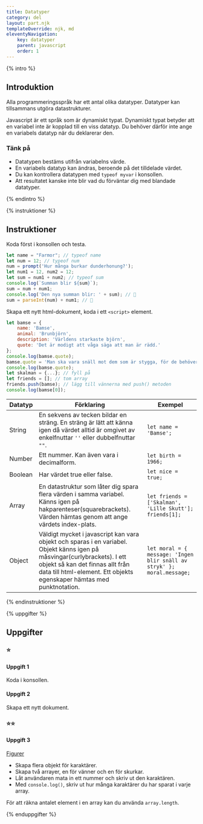 ```yaml
---
title: Datatyper
category: del
layout: part.njk
templateOverride: njk, md
eleventyNavigation:
    key: datatyper
    parent: javascript
    order: 1
---
```

{% intro %}

## Introduktion
Alla programmeringsspråk har ett antal olika datatyper. Datatyper kan tillsammans utgöra datastrukturer.

Javascript är ett språk som är dynamiskt typat. Dynamiskt typat betyder att en variabel inte är kopplad till en viss datatyp.
Du behöver därför inte ange en variabels datatyp när du deklarerar den.

### Tänk på
 - Datatypen bestäms utifrån variabelns värde. 
 - En variabels datatyp kan ändras, beroende på det tilldelade värdet.
 - Du kan kontrollera datatypen med ```typeof myvar``` i konsollen.
 - Att resultatet kanske inte blir vad du förväntar dig med blandade datatyper.

{% endintro %}

{% instruktioner %}

## Instruktioner

Koda först i konsollen och testa.
``` js
let name = "Farmor"; // typeof name
let num = 12; // typeof num
num = prompt('Hur många burkar dunderhonung?');
let num1 = 12, num2 = 12;
let sum = num1 + num2; // typeof sum
console.log(`Summan blir ${sum}`);
sum = num + num1;
console.log('Den nya summan blir: ' + sum); // 🤔
sum = parseInt(num) + num1; // 🙂
```
Skapa ett nytt html-dokument, koda i ett ```<script>``` element.
``` js
let bamse = {
    name: 'Bamse',
    animal: 'Brunbjörn',
    description: 'Världens starkaste björn',
    quote: 'Det är modigt att våga säga att man är rädd.'
};
console.log(bamse.quote);
bamse.quote = 'Man ska vara snäll mot dem som är stygga, för de behöver det mest, och då blir de kanske snällare.';
console.log(bamse.quote);
let skalman = {...}; // fyll på
let friends = []; // tom array
friends.push(bamse); // lägg till vännerna med push() metoden
console.log(bamse[0]);
```

|Datatyp|Förklaring|Exempel|
|---|---|---|
|String|En sekvens av tecken bildar en sträng. En sträng är lätt att känna igen då värdet alltid är omgivet av enkelfnuttar ```''``` eller dubbelfnuttar ```""```.|```let name = 'Bamse'; ```|
|Number|Ett nummer. Kan även vara i decimalform.|```let birth = 1966;```|
|Boolean|Har värdet true eller false.|```let nice = true;```|
|Array|En datastruktur som låter dig spara flera värden i samma variabel. Känns igen på hakparenteser(squarebrackets). Värden hämtas genom att ange värdets index-plats.|```let friends = ['Skalman', 'Lille Skutt'];  friends[1];```|
|Object|Väldigt mycket i javascript kan vara objekt och sparas i en variabel. Objekt känns igen på måsvingar(curlybrackets). I ett objekt så kan det finnas allt från data till html-element. Ett objekts egenskaper hämtas med punktnotation.|```let moral = { message: 'Ingen blir snäll av stryk' };   moral.message;```|

{% endinstruktioner %}

{% uppgifter %}

## Uppgifter
### ⭐
#### Uppgift 1

Koda i konsollen.

#### Uppgift 2

Skapa ett nytt dokument.

### ⭐⭐
#### Uppgift 3

[Figurer](https://sv.wikipedia.org/wiki/Lista_%C3%B6ver_figurer_i_Bamse#Bamse)
 - Skapa flera objekt för karaktärer.
 - Skapa två arrayer, en för vänner och en för skurkar.
 - Låt användaren mata in ett nummer och skriv ut den karaktären.
 - Med ```console.log()```, skriv ut hur många karaktärer du har sparat i varje array.

För att räkna antalet element i en array kan du använda ```array.length```.

{% enduppgifter %}